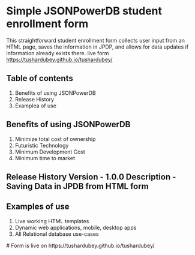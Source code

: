# Simple JSONPowerDB student enrollment form

This straightforward student enrollment form collects user input from an HTML page, saves the information in JPDP, and allows for data updates if information already exists there.
live form https://tushardubey.github.io/tushardubey/

## Table of contents
 <ol>
 <li> Benefits of using JSONPowerDB
   <li>Release History
    <li>Examplea of use
</ol>

## Benefits of using JSONPowerDB
<ol>
<li>  Minimize total cost of ownership
  <li> Futuristic Technology
  <li>  Minimum Development Cost
 <li> Minimum time to market
</ol>

## Release History Version - 1.0.0 Description - Saving Data in JPDB from HTML form

## Examples of use
<ol>
    <li> Live working HTML templates
    <li> Dynamic web applications, mobile, desktop apps
    <li>  All Relational database use-cases
</ol>
# Form is live on 
https://tushardubey.github.io/tushardubey/
